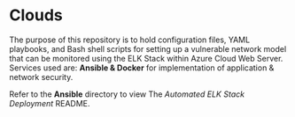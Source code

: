# Clouds
The purpose of this repository is to hold configuration files, YAML playbooks, and Bash shell scripts for setting up a vulnerable network model that can be monitored using the ELK Stack within Azure Cloud Web Server. Services used are: **Ansible & Docker** for implementation of application & network security. 

Refer to the **Ansible** directory to view The *Automated ELK Stack Deployment* README.